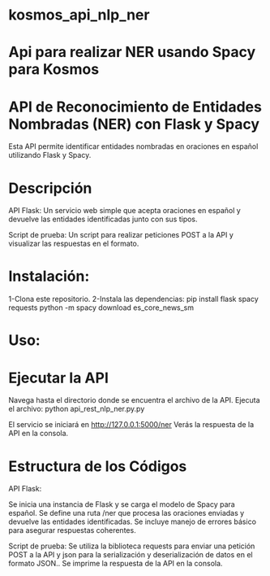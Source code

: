 # kosmos_api_nlp_ner
# Api para realizar NER usando Spacy para Kosmos

# API de Reconocimiento de Entidades Nombradas (NER) con Flask y Spacy
Esta API permite identificar entidades nombradas en oraciones en español utilizando Flask y Spacy.

# Descripción
API Flask: Un servicio web simple que acepta oraciones en español y devuelve las entidades identificadas junto con sus tipos.

Script de prueba: Un script para realizar peticiones POST a la API y visualizar las respuestas en el formato.

# Instalación:
1-Clona este repositorio.
2-Instala las dependencias: pip install flask spacy requests python -m spacy download es_core_news_sm

# Uso:
# Ejecutar la API
Navega hasta el directorio donde se encuentra el archivo de la API.
Ejecuta el archivo:
python api_rest_nlp_ner.py.py

El servicio se iniciará en http://127.0.0.1:5000/ner
Verás la respuesta de la API en la consola.

# Estructura de los Códigos
API Flask:

Se inicia una instancia de Flask y se carga el modelo de Spacy para español.
Se define una ruta /ner que procesa las oraciones enviadas y devuelve las entidades identificadas.
Se incluye manejo de errores básico para asegurar respuestas coherentes.

Script de prueba:
Se utiliza la biblioteca requests para enviar una petición POST a la API y json para la serialización y deserialización de datos en el formato JSON..
Se imprime la respuesta de la API en la consola.
